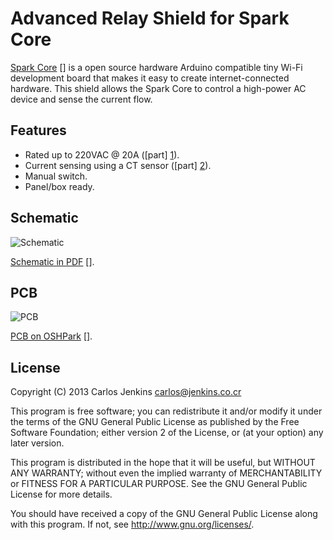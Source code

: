 Advanced Relay Shield for Spark Core
====================================

[Spark Core] [] is a open source hardware Arduino compatible tiny Wi-Fi
development board that makes it easy to create internet-connected hardware.
This shield allows the Spark Core to control a high-power AC device and sense
the current flow.

Features
--------

  - Rated up to 220VAC @ 20A ([part] [1]).
  - Current sensing using a CT sensor ([part] [2]).
  - Manual switch.
  - Panel/box ready.

Schematic
---------

![Schematic](https://raw.github.com/carlos-jenkins/relay-shield/master/board/schematic/v0.1/relay_shield.png)

[Schematic in PDF] [].

PCB
---

![PCB](https://raw.github.com/carlos-jenkins/relay-shield/master/board/pcb/v0.1/relay_shield.png)

[PCB on OSHPark] [].

License
-------

Copyright (C) 2013 Carlos Jenkins <carlos@jenkins.co.cr>

This program is free software; you can redistribute it and/or modify
it under the terms of the GNU General Public License as published by
the Free Software Foundation; either version 2 of the License, or
(at your option) any later version.

This program is distributed in the hope that it will be useful,
but WITHOUT ANY WARRANTY; without even the implied warranty of
MERCHANTABILITY or FITNESS FOR A PARTICULAR PURPOSE.  See the
GNU General Public License for more details.

You should have received a copy of the GNU General Public License
along with this program.  If not, see <http://www.gnu.org/licenses/>.

  [1]: https://www.sparkfun.com/products/10924
  [2]: https://www.sparkfun.com/products/11005
  [Spark Core]: https://www.sparkdevices.com/
  [Schematic in PDF]: https://github.com/carlos-jenkins/relay-shield/raw/master/board/schematic/v0.1/relay_shield.pdf
  [PCB on OSHPark]: http://oshpark.com/shared_projects/GxOQRuas
